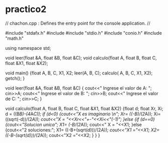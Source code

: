 # practico2
// chachon.cpp : Defines the entry point for the console application.
//

#include "stdafx.h"
#include <iostream>
#include "stdio.h"
#include "conio.h"
#include "math.h"

using namespace std;

void leer(float &A, float &B, float &C);
void calculo(float A, float B, float C, float &X1, float &X2);


void main()
{float A, B, C, X1, X2;
leer(A, B, C);
calculo( A, B, C, X1, X2);
getch();
}


void leer(float &A, float &B, float &C)
{ cout<<" Ingrese el valor de A: ";
  cin>>A;
  cout<<" Ingrese el valor de B: ";
  cin>>B;
cout<<" Ingrese el valor de C: ";
  cin>>C;
}



void calculo(float A, float B, float C, float &X1, float &X2)
{float d;
float Xr, Xi;
d = ((B*B)-(4*A*C));
if (d<0)
{cout<<"X es imaginario \n";
Xr= ((-B)/(2*A));
Xi= ((sqrt(-d))/(2*A));
cout<<"X = "<<Xr<<"+-"<<Xi<<"(-1)";
}else
{if (d==0)
{cout<<"Solucion unica";
X1= (-B/(2*A));
cout<<" X = "<<X1;
}else
{cout<<"2 soluciones:";
X1= ((-B+(sqrt(d)))/(2*A));
cout<<"X1 ="<<X1;
X2= ((-B-(sqrt(d)))/(2*A));
cout<<"X2 ="<<X2;
}
}
}
